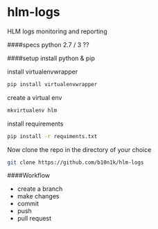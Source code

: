 # hlm-logs
HLM logs monitoring and reporting

####specs
python 2.7 / 3 ??

####setup
install python & pip

install virtualenvwrapper
```bash
pip install virtualenvwrapper
```
create a virtual env
```bash
mkvirtualenv hlm
```
install requirements
```bash
pip install -r requiments.txt
```
Now clone the repo in the directory of your choice
```bash
git clone https://github.com/b10n1k/hlm-logs
```

####Workflow

* create a branch
* make changes
* commit
* push
* pull request

